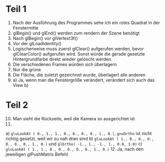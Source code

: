 # Teil 1

1. Nach der Ausführung des Programmes sehe ich ein rotes Quadrat in der Fenstermitte
2. glBegin() und glEnd() werden zum rendern der Szene benötigt
3. Nach glBegin() vor glVertext3f()
4. Vor der glLoadIdentity()
5. Logischerweise muss zuerst glClear() aufgerufen werden, bevor glClearColor() aufgerufen wird. Sonst würde die gerade gesetzte Hintergrundfarbe direkt wieder gelöscht werden.
6. Die verschiedenen Frames würden sich überlagern
7. Nur die grüne
8. Die Fläche, die zuletzt gezeichnet wurde, überlagert alle anderen
9. a) Ja, wenn man die Fenstergröße verändert, verändert sich auch das View
   b)

# Teil 2
10. Man sieht die Rückseite, weil die Kamera so ausgerichtet ist
11.
  a) `gluLookAt ( 0., 1., 1., 0., 0., 0., 0., 1., 0.)`, `gnuOrtho` ist nicht richtig gesetzt, weil wir zu nah dran sind
  b) `gluLookAt ( 1., 0., 0., 0., 0., 0., 0., 1., 0.)` und `glOrtho( -1., 1., -1., 1., 0.0, 3.0)`
  c) `gluLookAt ( 1., 1., 0., 0., 0., 0., 0., 1., 0.)`
12. Ja, nach den jeweiligen glPushMatrix Befehl


